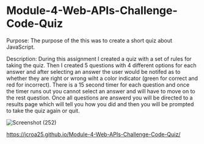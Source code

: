 
# Module-4-Web-APIs-Challenge-Code-Quiz

Purpose: The purpose of the this was to create a short quiz about JavaScript.

Description: During this assignment I created a quiz with a set of rules for taking the quiz. Then I created 5 questions with 4 different options for each answer and after selecting an answer the user would be notifed as to whether they are right or wrong wiht a color indicator (green for correct and red for incorrect). There is a 15 second timer for each question and once the timer runs out you cannot select an answer and will have to move on to the rest question. Once all questions are answerd you will be directed to a results page which will tell you how you did and then you will be prompted to take the quiz again or quit.

![Screenshot (252)](https://user-images.githubusercontent.com/107810359/189802476-d8929d77-a00f-48dc-b938-3a55cf4ceacf.png)

https://jcroa25.github.io/Module-4-Web-APIs-Challenge-Code-Quiz/
